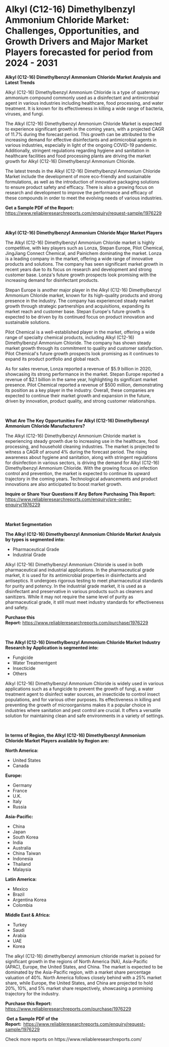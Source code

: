 <p><h1>Alkyl (C12-16) Dimethylbenzyl Ammonium Chloride Market: Challenges, Opportunities, and Growth Drivers and Major Market Players forecasted for period from 2024 - 2031</h1></p><p><strong>Alkyl (C12-16) Dimethylbenzyl Ammonium Chloride Market Analysis and Latest Trends</strong></p>
<p><p>Alkyl (C12-16) Dimethylbenzyl Ammonium Chloride is a type of quaternary ammonium compound commonly used as a disinfectant and antimicrobial agent in various industries including healthcare, food processing, and water treatment. It is known for its effectiveness in killing a wide range of bacteria, viruses, and fungi.</p><p>The Alkyl (C12-16) Dimethylbenzyl Ammonium Chloride Market is expected to experience significant growth in the coming years, with a projected CAGR of 11.7% during the forecast period. This growth can be attributed to the increasing demand for effective disinfectants and antimicrobial agents in various industries, especially in light of the ongoing COVID-19 pandemic. Additionally, stringent regulations regarding hygiene and sanitation in healthcare facilities and food processing plants are driving the market growth for Alkyl (C12-16) Dimethylbenzyl Ammonium Chloride.</p><p>The latest trends in the Alkyl (C12-16) Dimethylbenzyl Ammonium Chloride Market include the development of more eco-friendly and sustainable formulations, as well as the introduction of innovative packaging solutions to ensure product safety and efficacy. There is also a growing focus on research and development to improve the performance and efficacy of these compounds in order to meet the evolving needs of various industries.</p></p>
<p><strong>Get a Sample PDF of the Report:&nbsp;</strong> <a href="https://www.reliableresearchreports.com/enquiry/request-sample/1976229">https://www.reliableresearchreports.com/enquiry/request-sample/1976229</a></p>
<p>&nbsp;</p>
<p><strong>Alkyl (C12-16) Dimethylbenzyl Ammonium Chloride Major Market Players</strong></p>
<p><p>The Alkyl (C12-16) Dimethylbenzyl Ammonium Chloride market is highly competitive, with key players such as Lonza, Stepan Europe, Pilot Chemical, JingJiang Connect Chemical, and Painichem dominating the market. Lonza is a leading company in the market, offering a wide range of innovative products and solutions. The company has seen significant market growth in recent years due to its focus on research and development and strong customer base. Lonza's future growth prospects look promising with the increasing demand for disinfectant products.</p><p>Stepan Europe is another major player in the Alkyl (C12-16) Dimethylbenzyl Ammonium Chloride market, known for its high-quality products and strong presence in the industry. The company has experienced steady market growth through strategic partnerships and acquisitions, expanding its market reach and customer base. Stepan Europe's future growth is expected to be driven by its continued focus on product innovation and sustainable solutions.</p><p>Pilot Chemical is a well-established player in the market, offering a wide range of specialty chemical products, including Alkyl (C12-16) Dimethylbenzyl Ammonium Chloride. The company has shown steady market growth through its commitment to quality and customer satisfaction. Pilot Chemical's future growth prospects look promising as it continues to expand its product portfolio and global reach.</p><p>As for sales revenue, Lonza reported a revenue of $5.9 billion in 2020, showcasing its strong performance in the market. Stepan Europe reported a revenue of $2.1 billion in the same year, highlighting its significant market presence. Pilot Chemical reported a revenue of $500 million, demonstrating its position as a key player in the industry. Overall, these companies are expected to continue their market growth and expansion in the future, driven by innovation, product quality, and strong customer relationships.</p></p>
<p>&nbsp;</p>
<p><strong>What Are The Key Opportunities For Alkyl (C12-16) Dimethylbenzyl Ammonium Chloride Manufacturers?</strong></p>
<p><p>The Alkyl (C12-16) Dimethylbenzyl Ammonium Chloride market is experiencing steady growth due to increasing use in the healthcare, food processing, and household cleaning industries. The market is projected to witness a CAGR of around 4% during the forecast period. The rising awareness about hygiene and sanitation, along with stringent regulations for disinfection in various sectors, is driving the demand for Alkyl (C12-16) Dimethylbenzyl Ammonium Chloride. With the growing focus on infection control and prevention, the market is expected to continue its upward trajectory in the coming years. Technological advancements and product innovations are also anticipated to boost market growth.</p></p>
<p><strong>Inquire or Share Your Questions If Any Before Purchasing This Report:</strong> <a href="https://www.reliableresearchreports.com/enquiry/pre-order-enquiry/1976229">https://www.reliableresearchreports.com/enquiry/pre-order-enquiry/1976229</a></p>
<p>&nbsp;</p>
<p><strong>Market Segmentation</strong></p>
<p><strong>The Alkyl (C12-16) Dimethylbenzyl Ammonium Chloride Market Analysis by types is segmented into:</strong></p>
<p><ul><li>Pharmaceutical Grade</li><li>Industrial Grade</li></ul></p>
<p><p>Alkyl (C12-16) Dimethylbenzyl Ammonium Chloride is used in both pharmaceutical and industrial applications. In the pharmaceutical grade market, it is used for its antimicrobial properties in disinfectants and antiseptics. It undergoes rigorous testing to meet pharmaceutical standards for purity and potency. In the industrial grade market, it is used as a disinfectant and preservative in various products such as cleaners and sanitizers. While it may not require the same level of purity as pharmaceutical grade, it still must meet industry standards for effectiveness and safety.</p></p>
<p><strong>Purchase this Report:&nbsp;</strong><a href="https://www.reliableresearchreports.com/purchase/1976229">https://www.reliableresearchreports.com/purchase/1976229</a></p>
<p>&nbsp;</p>
<p><strong>The Alkyl (C12-16) Dimethylbenzyl Ammonium Chloride Market Industry Research by Application is segmented into:</strong></p>
<p><ul><li>Fungicide</li><li>Water Treatmentgent</li><li>Insecticide</li><li>Others</li></ul></p>
<p><p>Alkyl (C12-16) Dimethylbenzyl Ammonium Chloride is widely used in various applications such as a fungicide to prevent the growth of fungi, a water treatment agent to disinfect water sources, an insecticide to control insect populations, and for various other purposes. Its effectiveness in killing and preventing the growth of microorganisms makes it a popular choice in industries where sanitation and pest control are crucial. It offers a versatile solution for maintaining clean and safe environments in a variety of settings.</p></p>
<p>&nbsp;</p>
<p><strong>In terms of Region, the Alkyl (C12-16) Dimethylbenzyl Ammonium Chloride Market Players available by Region are:</strong></p>
<p>
    <p> <strong> North America: </strong>
        <ul>
            <li>United States</li>
            <li>Canada</li>
        </ul>
        </p> 
    <p> <strong> Europe: </strong>
        <ul>
            <li>Germany</li>
            <li>France</li>
            <li>U.K.</li>
            <li>Italy</li>
            <li>Russia</li>
        </ul>
        </p> 
    <p> <strong> Asia-Pacific: </strong>
        <ul>
            <li>China</li>
            <li>Japan</li>
            <li>South Korea</li>
            <li>India</li>
            <li>Australia</li>
            <li>China Taiwan</li>
            <li>Indonesia</li>
            <li>Thailand</li>
            <li>Malaysia</li>
        </ul>
        </p> 
    <p> <strong> Latin America: </strong>
        <ul>
            <li>Mexico</li>
            <li>Brazil</li>
            <li>Argentina Korea</li>
            <li>Colombia</li>
        </ul>
        </p> 
    <p> <strong> Middle East & Africa: </strong>
        <ul>
            <li>Turkey</li>
            <li>Saudi</li>
            <li>Arabia</li>
            <li>UAE</li>
            <li>Korea</li>
        </ul>
    </p>
    </p>
<p><p>The alkyl (C12-16) dimethylbenzyl ammonium chloride market is poised for significant growth in the regions of North America (NA), Asia-Pacific (APAC), Europe, the United States, and China. The market is expected to be dominated by the Asia-Pacific region, with a market share percentage valuation of 40%. North America follows closely behind with a 25% market share, while Europe, the United States, and China are projected to hold 20%, 10%, and 5% market share respectively, showcasing a promising trajectory for the industry.</p></p>
<p><strong>Purchase this Report: </strong><a href="https://www.reliableresearchreports.com/purchase/1976229">https://www.reliableresearchreports.com/purchase/1976229</a></p>
<p>&nbsp;<strong>Get a Sample PDF of the Report:&nbsp;&nbsp;</strong><a href="https://www.reliableresearchreports.com/enquiry/request-sample/1976229">https://www.reliableresearchreports.com/enquiry/request-sample/1976229</a></p>
<p><strong></strong></p>
<p>Check more reports on https://www.reliableresearchreports.com/</p>